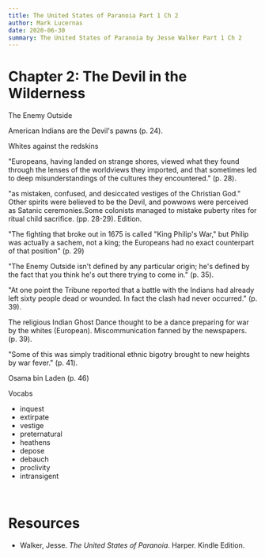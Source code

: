 ```yaml
---
title: The United States of Paranoia Part 1 Ch 2
author: Mark Lucernas
date: 2020-06-30
summary: The United States of Paranoia by Jesse Walker Part 1 Ch 2
---
```



# Chapter 2: The Devil in the Wilderness

The Enemy Outside

American Indians are the Devil's pawns (p. 24).

Whites against the redskins

"Europeans, having landed on strange shores, viewed what they found through the
lenses of the worldviews they imported, and that sometimes led to deep
misunderstandings of the cultures they encountered." (p. 28).

"as mistaken, confused, and desiccated vestiges of the Christian God." Other
spirits were believed to be the Devil, and powwows were perceived as Satanic
ceremonies.Some colonists managed to mistake puberty rites for ritual child
sacrifice. (pp. 28-29).
Edition.

"The fighting that broke out in 1675 is called "King Philip's War," but Philip
was actually a sachem, not a king; the Europeans had no exact counterpart of
that position" (p. 29)

"The Enemy Outside isn't defined by any particular origin; he's defined by the
fact that you think he's out there trying to come in." (p. 35).

"At one point the Tribune reported that a battle with the Indians had already
left sixty people dead or wounded. In fact the clash had never occurred." (p.
39).

The religious Indian Ghost Dance thought to be a dance preparing for war by the
whites (European). Miscommunication fanned by the newspapers. (p. 39).

"Some of this was simply traditional ethnic bigotry brought to new heights by war
fever." (p. 41).

Osama bin Laden (p. 46)


Vocabs

  - inquest
  - extirpate
  - vestige
  - preternatural
  - heathens
  - depose
  - debauch
  - proclivity
  - intransigent


<br>

# Resources

  - Walker, Jesse. _The United States of Paranoia_. Harper. Kindle Edition.
